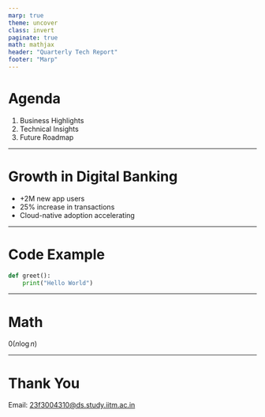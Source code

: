 ```yaml
---
marp: true
theme: uncover
class: invert
paginate: true
math: mathjax
header: "Quarterly Tech Report"
footer: "Marp"
---
```


# Agenda

1. Business Highlights  
2. Technical Insights  
3. Future Roadmap  

---

<!-- Slide with Background Image -->
<!-- _backgroundImage: url('https://images.unsplash.com/photo-1522202176988-66273c2fd55f') -->

# Growth in Digital Banking

- +2M new app users  
- 25% increase in transactions  
- Cloud-native adoption accelerating  

---

# Code Example

```python
def greet():
    print("Hello World")
```
---
# Math
$\mathcal{0}(n\log{n})$


---
# Thank You
Email: 23f3004310@ds.study.iitm.ac.in

